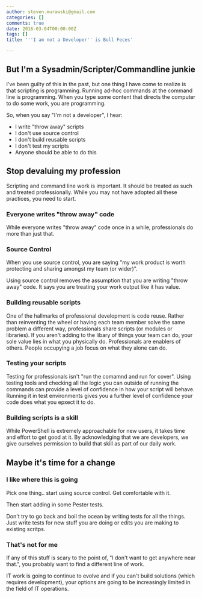 ```yaml
---
author: steven.murawski@gmail.com
categories: []
comments: true
date: 2016-03-04T00:00:00Z
tags: []
title: '''I am not a Developer'' is Bull Feces'

---
```


## But I'm a Sysadmin/Scripter/Commandline junkie

I've been guilty of this in the past, but one thing I have come to realize is that scripting is programming.  Running ad-hoc commands at the command line is programming.  When you type some content that directs the computer to do some work, you are programming.

So, when you say "I'm not a developer", I hear:

* I write "throw away" scripts
* I don't use source control
* I don't build reusable scripts
* I don't test my scripts
* Anyone should be able to do this

## Stop devaluing my profession

Scripting and command line work is important.  It should be treated as such and treated professionally.  While you may not have adopted all these practices, you need to start.

### Everyone writes "throw away" code

While everyone writes "throw away" code once in a while, professionals do more than just that.

### Source Control

When you use source control, you are saying "my work product is worth protecting and sharing amongst my team (or wider)".

Using source control removes the assumption that you are writing "throw away" code.  It says you are treating your work output like it has value.

### Building reusable scripts

One of the hallmarks of professional development is code reuse.  Rather than reinventing the wheel or having each team member solve the same problem a different way, professionals share scripts (or modules or libraries).  If you aren't adding to the libary of things your team can do, your sole value lies in what you physically do.  Professionals are enablers of others.  People occupying a job focus on what they alone can do.

### Testing your scripts

Testing for professionals isn't "run the comamnd and run for cover".  Using testing tools and checking all the logic you can outside of running the commands can provide a level of confidence in how your script will behave.  Running it in test environments gives you a further level of confidence your code does what you epxect it to do.

### Building scripts is a skill

While PowerShell is extremely approachable for new users, it takes time and effort to get good at it.  By acknowledging that we are developers, we give ourselves permission to build that skill as part of our daily work.

## Maybe it's time for a change

### I like where this is going

Pick one thing.. start using source control.  Get comfortable with it.

Then start adding in some Pester tests.

Don't try to go back and boil the ocean by writing tests for all the things.  Just write tests for new stuff you are doing or edits you are making to existing scritps.

### That's not for me

If any of this stuff is scary to the point of, "I don't want to get anywhere near that.", you probably want to find a different line of work.

IT work is going to continue to evolve and if you can't build solutions (which requires development), your options are going to be increasingly limited in the field of IT operations.
